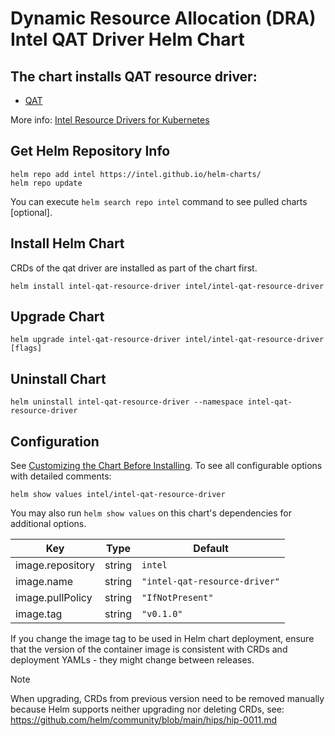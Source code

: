 # Dynamic Resource Allocation (DRA) Intel QAT Driver Helm Chart

## The chart installs QAT resource driver:

- [QAT](https://github.com/intel/intel-resource-drivers-for-kubernetes/tree/main/doc/qat/README.md)

More info: [Intel Resource Drivers for Kubernetes](https://github.com/intel/intel-resource-drivers-for-kubernetes/tree/main)


## Get Helm Repository Info
```
helm repo add intel https://intel.github.io/helm-charts/
helm repo update
```

You can execute `helm search repo intel` command to see pulled charts [optional].

## Install Helm Chart
CRDs of the qat driver are installed as part of the chart first.

```
helm install intel-qat-resource-driver intel/intel-qat-resource-driver
```
## Upgrade Chart
```
helm upgrade intel-qat-resource-driver intel/intel-qat-resource-driver [flags]
```

## Uninstall Chart
```
helm uninstall intel-qat-resource-driver --namespace intel-qat-resource-driver
```

## Configuration
See [Customizing the Chart Before Installing](https://helm.sh/docs/intro/using_helm/#customizing-the-chart-before-installing). To see all configurable options with detailed comments:

```console
helm show values intel/intel-qat-resource-driver
```

You may also run `helm show values` on this chart's dependencies for additional options.

| Key | Type | Default |
|-----|------|---------|
| image.repository | string | `intel` |
| image.name | string | `"intel-qat-resource-driver"` |
| image.pullPolicy | string | `"IfNotPresent"` |
| image.tag | string | `"v0.1.0"` |

If you change the image tag to be used in Helm chart deployment, ensure that the version of the container image is consistent with CRDs and deployment YAMLs - they might change between releases.

> [!Note]
> When upgrading, CRDs from previous version need to be removed manually because Helm supports neither upgrading nor deleting CRDs, see: https://github.com/helm/community/blob/main/hips/hip-0011.md

